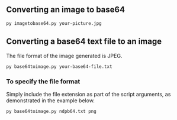 ## Converting an image to base64

```
py imagetobase64.py your-picture.jpg
```

## Converting a base64 text file to an image

The file format of the image generated is JPEG.

```
py base64toimage.py your-base64-file.txt
```

### To specify the file format
Simply include the file extension as part of the script arguments, as demonstrated in the example below.

```
py base64toimage.py ndpb64.txt png
```